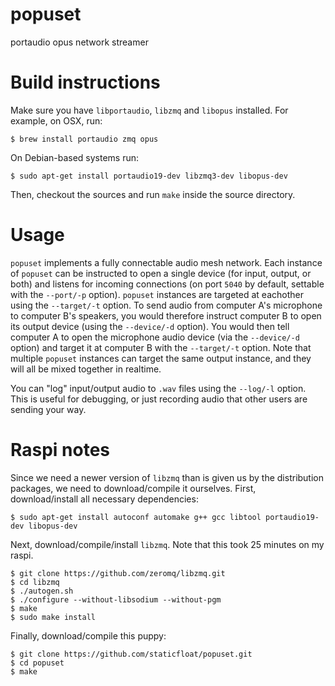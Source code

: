 popuset
=======
portaudio opus network streamer

Build instructions
==================
Make sure you have `libportaudio`, `libzmq` and `libopus` installed.  For example, on OSX, run:
```
$ brew install portaudio zmq opus
```

On Debian-based systems run:
```
$ sudo apt-get install portaudio19-dev libzmq3-dev libopus-dev
```

Then, checkout the sources and run `make` inside the source directory.


Usage
=====

`popuset` implements a fully connectable audio mesh network.  Each instance of `popuset` can be instructed to open a single device (for input, output, or both) and listens for incoming connections (on port `5040` by default, settable with the `--port/-p` option).  `popuset` instances are targeted at eachother using the `--target/-t` option.  To send audio from computer A's microphone to computer B's speakers, you would therefore instruct computer B to open its output device (using the `--device/-d` option). You would then tell computer A to open the microphone audio device (via the `--device/-d` option) and target it at computer B with the `--target/-t` option.  Note that multiple `popuset` instances can target the same output instance, and they will all be mixed together in realtime.

You can "log" input/output audio to `.wav` files using the `--log/-l` option.  This is useful for debugging, or just recording audio that other users are sending your way.


Raspi notes
===========

Since we need a newer version of `libzmq` than is given us by the distribution packages, we need to download/compile it ourselves.  First, download/install all necessary dependencies:
```
$ sudo apt-get install autoconf automake g++ gcc libtool portaudio19-dev libopus-dev
```

Next, download/compile/install `libzmq`.  Note that this took 25 minutes on my raspi.
```
$ git clone https://github.com/zeromq/libzmq.git
$ cd libzmq
$ ./autogen.sh
$ ./configure --without-libsodium --without-pgm
$ make
$ sudo make install
```

Finally, download/compile this puppy:
```
$ git clone https://github.com/staticfloat/popuset.git
$ cd popuset
$ make
```
